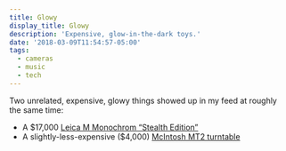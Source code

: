 ```yaml
---
title: Glowy
display_title: Glowy
description: 'Expensive, glow-in-the-dark toys.'
date: '2018-03-09T11:54:57-05:00'
tags:
  - cameras
  - music
  - tech
---
```

Two unrelated, expensive, glowy things showed up in my feed at roughly the same time:

* A $17,000 [Leica M Monochrom “Stealth Edition”](http://us.leica-camera.com/Photography/Leica-M/Leica-M-Special-Editions/Stealth)
* A slightly-less-expensive ($4,000) [McIntosh MT2 turntable](https://www.mcintoshlabs.com/products/turntables/MT2)
